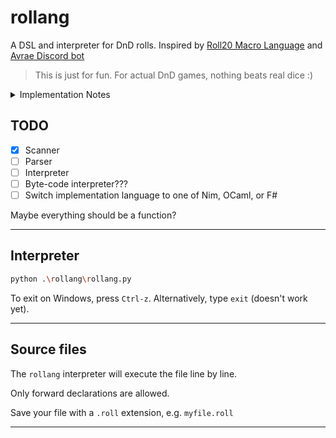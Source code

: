 # rollang

A DSL and interpreter for DnD rolls. Inspired by [Roll20 Macro Language](https://wiki.roll20.net/Macro_Guide) and [Avrae Discord bot](https://avrae.io/commands)

> This is just for fun. For actual DnD games, nothing beats real dice :)


<details><summary>Implementation Notes</summary>
The interpreter is currently written in Python because that's what I know best at the moment. But I wanna switch to a compiled language soon, so realistically the final interpreter will probably be written in Nim. Although, a functional language might be a better fit, like OCaml or F#.
</details>

## TODO

- [X] Scanner
- [ ] Parser
- [ ] Interpreter
- [ ] Byte-code interpreter???
- [ ] Switch implementation language to one of Nim, OCaml, or F#

Maybe everything should be a function?

---

## Interpreter

```bash
python .\rollang\rollang.py
```

To exit on Windows, press `Ctrl-z`.
Alternatively, type `exit` (doesn't work yet).

---

## Source files

The `rollang` interpreter will execute the file line by line.

Only forward declarations are allowed.

Save your file with a `.roll` extension, e.g. `myfile.roll`

---

